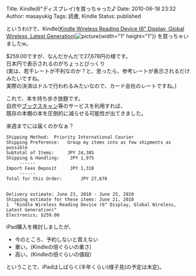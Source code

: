 Title: Kindle(6"ディスプレイ)を買っちゃった♪
Date: 2010-06-18 23:32
Author: masayukig
Tags: 読書, Kindle
Status: published

というわけで、Kindle([Kindle Wireless Reading Device (6" Display, Global
Wireless, Latest
Generation)](http://www.amazon.com/gp/product/B0015T963C?ie=UTF8&tag=pcorktamophbl-20&linkCode=as2&camp=1789&creative=9325&creativeASIN=B0015T963C)![picture](http://www.assoc-amazon.com/e/ir?t=pcorktamophbl-20&l=as2&o=1&a=B0015T963C){width="1"
height="1"}) を買っちゃいましたw。

\$259.00ですが、なんだかんだで27,678円の様です。  
日本円で表示されるのがちょっとびっくり  
(実は、若干レートが不利なのか？と、思ったら、参考レートが表示されるだけみたいですね。  
実際の決済はドルで行われるみたいなので、カード会社のレートですね。)

これで、本を持ち歩き放題です。  
自炊や[ブックスキャン](http://www.bookscan.co.jp/)等のサービスを利用すれば、  
既存の本棚の本を圧倒的に減らせる可能性が出てきました。

来週までには届くのかなぁ？

    Shipping Method:  Priority International Courier
    Shipping Preference:   Group my items into as few shipments as possible
    Subtotal of Items:     JPY 24,385
    Shipping & Handling:    JPY 1,975
         ------
    Import Fees Deposit     JPY 1,318
         ------
    Total for this Order:       JPY 27,678

     
    Delivery estimate: June 23, 2010 - June 25, 2010
    Shipping estimate for these items: June 21, 2010
    1  "Kindle Wireless Reading Device (6" Display, Global Wireless, Latest Generation)"
    Electronics; $259.00

iPad購入を検討しましたが、

-   今のところ、予約しないと買えない
-   重い。(Kindleの倍ぐらいの重さ)
-   高い。(Kindleの倍ぐらいの値段)

ということで、iPadはしばらく(半年くらい)様子見(の予定は未定)。
